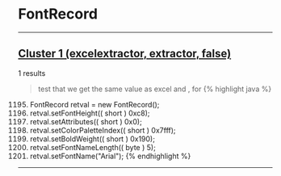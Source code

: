 # FontRecord

***

## [Cluster 1 (excelextractor, extractor, false)](./1)
1 results
> test that we get the same value as excel and , for 
{% highlight java %}
1195. FontRecord retval = new FontRecord();
1197. retval.setFontHeight(( short ) 0xc8);
1198. retval.setAttributes(( short ) 0x0);
1199. retval.setColorPaletteIndex(( short ) 0x7fff);
1200. retval.setBoldWeight(( short ) 0x190);
1201. retval.setFontNameLength(( byte ) 5);
1202. retval.setFontName("Arial");
{% endhighlight %}

***

